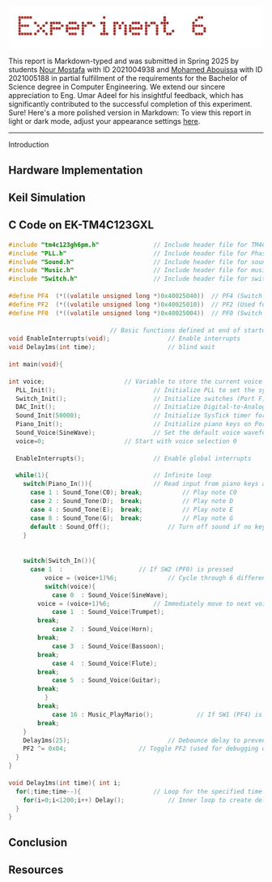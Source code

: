 <p align="center">
  <img src="Photos/exp6.gif"/>
</p>

This report is Markdown-typed and was submitted in Spring 2025 by students [Nour Mostafa](https://github.com/Nour-MK) with ID 2021004938 and [Mohamed Abouissa](https://github.com/Mohamed-Abouissa) with ID 2021005188 in partial fulfillment of the requirements for the Bachelor of Science degree in Computer Engineering. We extend our sincere appreciation to Eng. Umar Adeel for his insightful feedback, which has significantly contributed to the successful completion of this experiment. Sure! Here's a more polished version in Markdown: To view this report in light or dark mode, adjust your appearance settings [here](https://github.com/settings/appearance).

---

Introduction 

## Hardware Implementation

## Keil Simulation

## C Code on EK-TM4C123GXL

```c
#include "tm4c123gh6pm.h"  				// Include header file for TM4C123 microcontroller
#include "PLL.h"           				// Include header file for Phase-Locked Loop (PLL) configuration
#include "Sound.h"         				// Include header file for sound functions
#include "Music.h"         				// Include header file for music functions
#include "Switch.h"        				// Include header file for switch input functions
																																		// Define macros for accessing specific PortF pins
#define PF4  (*((volatile unsigned long *)0x40025040)) 	// PF4 (Switch 1)
#define PF2  (*((volatile unsigned long *)0x40025010)) 	// PF2 (Used for toggling in ISR)
#define PF0  (*((volatile unsigned long *)0x40025004)) 	// PF0 (Switch 2)

							// Basic functions defined at end of startup.s
void EnableInterrupts(void);  				// Enable interrupts
void Delay1ms(int time);      				// blind wait

int main(void){    
  
int voice;						// Variable to store the current voice selection
  PLL_Init();          					// Initialize PLL to set the system clock to 80 MHz
  Switch_Init();       					// Initialize switches (Port F)
  DAC_Init();          					// Initialize Digital-to-Analog Converter (DAC) on Port B
  Sound_Init(50000);   					// Initialize SysTick timer for sound generation
  Piano_Init();        					// Initialize piano keys on Port E
  Sound_Voice(SineWave);  				// Set the default voice waveform to SineWave
  voice=0;						// Start with voice selection 0
 
  EnableInterrupts();					// Enable global interrupts
	
  while(1){                				// Infinite loop
    switch(Piano_In()){					// Read input from piano keys and generate corresponding tones
      case 1 : Sound_Tone(C0); break;			// Play note C0
      case 2 : Sound_Tone(D);  break;			// Play note D
      case 4 : Sound_Tone(E);  break;			// Play note E
      case 8 : Sound_Tone(G);  break;			// Play note G
      default : Sound_Off();				// Turn off sound if no key is pressed
    } 
		
																																		// Read input from switches to change voice or play music
    switch(Switch_In()){
      case 1  :   					// If SW2 (PF0) is pressed
          voice = (voice+1)%6; 				// Cycle through 6 different voice waveforms
          switch(voice){
            case 0  : Sound_Voice(SineWave); 
		voice = (voice+1)%6; 			// Immediately move to next voice
            case 1  : Sound_Voice(Trumpet);  
		break;   
            case 2  : Sound_Voice(Horn);     
		break;   
            case 3  : Sound_Voice(Bassoon);  
		break;  
            case 4  : Sound_Voice(Flute);    
		break;   
            case 5  : Sound_Voice(Guitar);   
		break;   
          } 
		break;
            case 16 : Music_PlayMario();     		// If SW1 (PF4) is pressed // Play Mario theme music
		break;   																			
    } 
    Delay1ms(25);           				// Debounce delay to prevent switch bouncing
    PF2 ^= 0x04; 					// Toggle PF2 (used for debugging or profiling)
  }             
}
																																		// Function to create a simple delay (very approximate)
void Delay1ms(int time){ int i;
  for(;time;time--){					// Loop for the specified time in milliseconds
    for(i=0;i<1200;i++) Delay();			// Inner loop to create delay
  }
}
```

## Conclusion

## Resources

